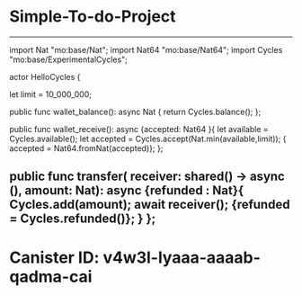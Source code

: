 # Simple-To-do-Project

---------------------------------------------------
import Nat "mo:base/Nat";
import Nat64 "mo:base/Nat64";
import Cycles "mo:base/ExperimentalCycles";

actor HelloCycles {

  let limit = 10_000_000;
  
  public func wallet_balance(): async Nat {
    return Cycles.balance();
  };

  public func wallet_receive(): async {accepted: Nat64 }{
    let available = Cycles.available();
    let accepted = Cycles.accept(Nat.min(available,limit));
    { accepted = Nat64.fromNat(accepted)};
  };

  public func transfer(
    receiver: shared() -> async (),
    amount: Nat): async {refunded : Nat}{
    Cycles.add(amount);
    await receiver();
    {refunded = Cycles.refunded()};
  }
};
--------------------------------------------------


# Canister ID: v4w3l-lyaaa-aaaab-qadma-cai

